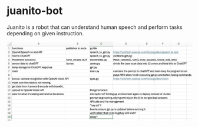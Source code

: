 # juanito-bot
Juanito is a robot that can understand human speech and perform tasks depending on given instruction.

![image](idea.png)

